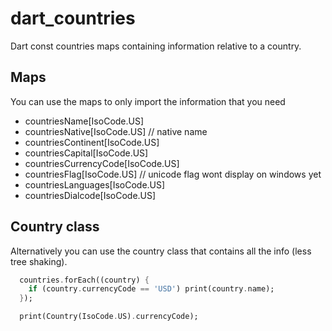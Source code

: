# dart_countries

Dart const countries maps containing information relative to a country.

## Maps

You can use the maps to only import the information that you need

  - countriesName[IsoCode.US]
  - countriesNative[IsoCode.US] // native name
  - countriesContinent[IsoCode.US]
  - countriesCapital[IsoCode.US]
  - countriesCurrencyCode[IsoCode.US]
  - countriesFlag[IsoCode.US] // unicode flag wont display on windows yet
  - countriesLanguages[IsoCode.US]
  - countriesDialcode[IsoCode.US]

## Country class

Alternatively you can use the country class that contains all the info (less tree shaking).

```dart
  countries.forEach((country) {
    if (country.currencyCode == 'USD') print(country.name);
  });

  print(Country(IsoCode.US).currencyCode);
```


